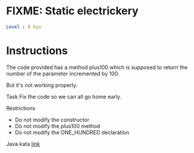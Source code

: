 # FIXME: Static electrickery

```yaml
Level : 8 kyu
```
# Instructions
The code provided has a method plus100 which is supposed to return the number of the parameter incremented by 100.

But it's not working properly.

Task
Fix the code so we can all go home early.

Restrictions

- Do not modify the constructor
- Do not modify the plus100 method
- Do not modify the ONE_HUNDRED declaration

Java kata [link](https://www.codewars.com/kata/596c55fc7bd5476bf60000d5/train/java)